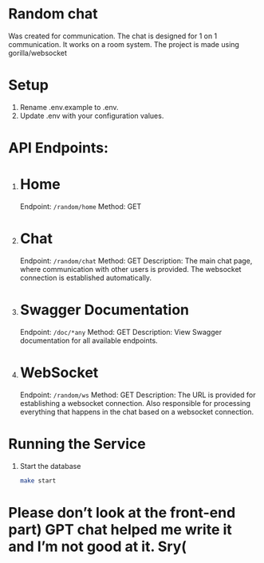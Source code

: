 # Random chat
Was created for communication. The chat is designed for 1 on 1 communication. It works on a room system.
The project is made using gorilla/websocket

# Setup
1. Rename .env.example to .env.
2. Update .env with your configuration values.

# **API Endpoints:**
1. # Home
    Endpoint: `/random/home`
    Method: GET

2. # Chat
    Endpoint: `/random/chat`
    Method: GET
    Description: The main chat page, where communication with other users is provided. The websocket connection is established automatically.

3. # Swagger Documentation
    Endpoint: `/doc/*any`
    Method: GET
    Description: View Swagger documentation for all available endpoints.

4. # WebSocket
    Endpoint: `/random/ws`
    Method: GET
    Description: The URL is provided for establishing a websocket connection. Also responsible for processing everything that happens in the chat based on a websocket connection.


# **Running the Service**
1. Start the database

    ```bash
    make start
    ```


# Please don’t look at the front-end part) GPT chat helped me write it and I’m not good at it. Sry(